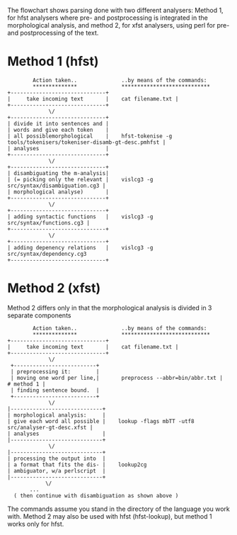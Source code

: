The flowchart shows parsing done with two different analysers: Method 1,
for hfst analysers where pre- and postprocessing is integrated in the
morphological analysis, and method 2, for xfst analysers, using perl for
pre- and postprocessing of the text.

Method 1 (hfst)
===============

            Action taken..              ..by means of the commands:
            **************              ****************************
    +------------------------------+
    |     take incoming text       |    cat filename.txt |
    +------------------------------+
                 \/
    +------------------------------+
    | divide it into sentences and |
    | words and give each token    |
    | all possiblemorphological    |    hfst-tokenise -g tools/tokenisers/tokeniser-disamb-gt-desc.pmhfst |
    | analyses                     |
    +------------------------------+
                 \/
    +------------------------------+
    | disambiguating the m-analysis|
    | (= picking only the relevant |    vislcg3 -g src/syntax/disambiguation.cg3 |
    | morphological analyse)       |
    +------------------------------+
                 \/
    +------------------------------+
    | adding syntactic functions   |    vislcg3 -g src/syntax/functions.cg3 |
    +------------------------------+
                 \/
    +------------------------------+
    | adding depenency relations   |    vislcg3 -g src/syntax/dependency.cg3
    +------------------------------+

Method 2 (xfst)
===============

Method 2 differs only in that the morphological analysis is divided in 3
separate components

            Action taken..              ..by means of the commands:
            **************              ****************************
    +------------------------------+
    |     take incoming text       |    cat filename.txt |
    +------------------------------+
                 \/
     +--------------------------+
     | preprocessing it:        |
     | moving one word per line,|       preprocess --abbr=bin/abbr.txt |  # method 1 |
     | finding sentence bound.  |
     +--------------------------+
                 \/
    |-----------------------------+
    | morphological analysis:     |
    | give each word all possible |    lookup -flags mbTT -utf8 src/analyser-gt-desc.xfst |
    | analyses                    |
    |-----------------------------+
                 \/
    |-----------------------------+
    | processing the output into  |
    | a format that fits the dis- |    lookup2cg
    | ambiguator, w/a perlscript  |
    |-----------------------------+
                \/
           ...
      ( then continue with disambiguation as shown above )


The commands assume you stand in the directory of the language you work
with. Method 2 may also be used with hfst (hfst-lookup), but method 1
works only for hfst.

